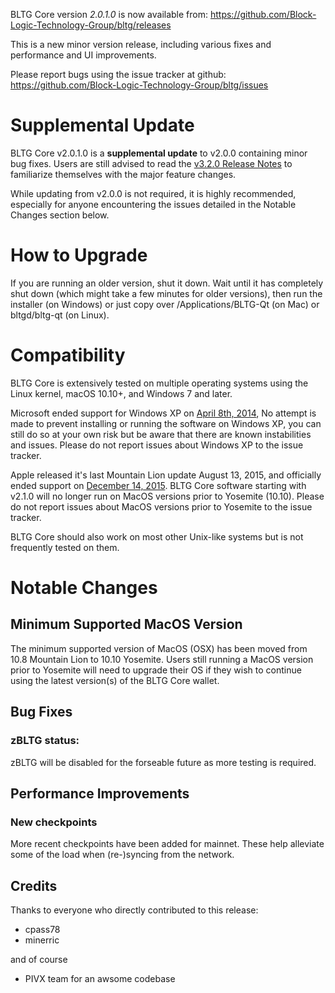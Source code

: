 BLTG Core version *2.0.1.0* is now available from:  <https://github.com/Block-Logic-Technology-Group/bltg/releases>

This is a new minor version release, including various fixes and performance and UI improvements.

Please report bugs using the issue tracker at github: <https://github.com/Block-Logic-Technology-Group/bltg/issues>


Supplemental Update
==============

BLTG Core v2.0.1.0 is a **supplemental update** to v2.0.0 containing minor bug fixes. Users are still advised to read the [v3.2.0 Release Notes](https://github.com/Block-Logic-Technology-Group/bltg/blob/master/doc/release-notes/release-notes-3.2.0.md) to familiarize themselves with the major feature changes.

While updating from v2.0.0 is not required, it is highly recommended, especially for anyone encountering the issues detailed in the Notable Changes section below.

How to Upgrade
==============

If you are running an older version, shut it down. Wait until it has completely shut down (which might take a few minutes for older versions), then run the installer (on Windows) or just copy over /Applications/BLTG-Qt (on Mac) or bltgd/bltg-qt (on Linux).


Compatibility
==============

BLTG Core is extensively tested on multiple operating systems using the Linux kernel, macOS 10.10+, and Windows 7 and later.

Microsoft ended support for Windows XP on [April 8th, 2014](https://www.microsoft.com/en-us/WindowsForBusiness/end-of-xp-support), No attempt is made to prevent installing or running the software on Windows XP, you can still do so at your own risk but be aware that there are known instabilities and issues. Please do not report issues about Windows XP to the issue tracker.

Apple released it's last Mountain Lion update August 13, 2015, and officially ended support on [December 14, 2015](http://news.fnal.gov/2015/10/mac-os-x-mountain-lion-10-8-end-of-life-december-14/). BLTG Core software starting with v2.1.0 will no longer run on MacOS versions prior to Yosemite (10.10). Please do not report issues about MacOS versions prior to Yosemite to the issue tracker.

BLTG Core should also work on most other Unix-like systems but is not frequently tested on them.


Notable Changes
==============

Minimum Supported MacOS Version
------

The minimum supported version of MacOS (OSX) has been moved from 10.8 Mountain Lion to 10.10 Yosemite. Users still running a MacOS version prior to Yosemite will need to upgrade their OS if they wish to continue using the latest version(s) of the BLTG Core wallet.

Bug Fixes
------

### zBLTG status:

zBLTG will be disabled for the forseable future as more testing is required.


Performance Improvements
------

### New checkpoints

More recent checkpoints have been added for mainnet. These help alleviate some of the load when (re-)syncing from the network.

## Credits

Thanks to everyone who directly contributed to this release:

 - cpass78
 - minerric

 and of course
 - PIVX team for an awsome codebase